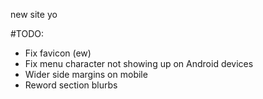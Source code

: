 new site yo

#TODO:
- Fix favicon (ew)
- Fix menu character not showing up on Android devices
- Wider side margins on mobile
- Reword section blurbs
